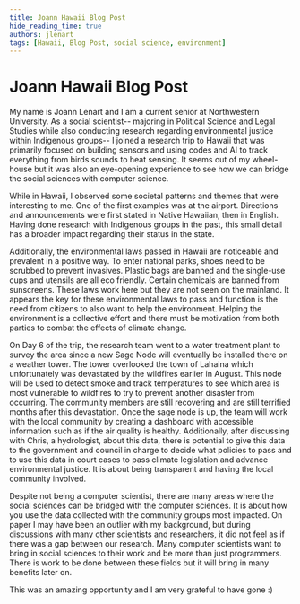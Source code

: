 ```yaml
---
title: Joann Hawaii Blog Post
hide_reading_time: true
authors: jlenart
tags: [Hawaii, Blog Post, social science, environment]
---
```


# Joann Hawaii Blog Post

My name is Joann Lenart and I am a current senior at Northwestern University. As a social scientist-- majoring in Political Science and Legal Studies while also conducting research regarding environmental justice within Indigenous groups-- I joined a research trip to Hawaii that was primarily focused on building sensors and using codes and AI to track everything from birds sounds to heat sensing. It seems out of my wheel-house but it was also an eye-opening experience to see how we can bridge the social sciences with computer science.

<!--truncate-->

While in Hawaii, I observed some societal patterns and themes that were interesting to me. One of the first examples was at the airport. Directions and announcements were first stated in Native Hawaiian, then in English. Having done research with Indigenous groups in the past, this small detail has a broader impact regarding their status in the state.

Additionally, the environmental laws passed in Hawaii are noticeable and prevalent in a positive way. To enter national parks, shoes need to be scrubbed to prevent invasives. Plastic bags are banned and the single-use cups and utensils are all eco friendly. Certain chemicals are banned from sunscreens. These laws work here but they are not seen on the mainland. It appears the key for these environmental laws to pass and function is the need from citizens to also want to help the environment. Helping the environment is a collective effort and there must be motivation from both parties to combat the effects of climate change.

On Day 6 of the trip, the research team went to a water treatment plant to survey the area since a new Sage Node will eventually be installed there on a weather tower. The tower overlooked the town of Lahaina which unfortunately was devastated by the wildfires earlier in August. This node will be used to detect smoke and track temperatures to see which area is most vulnerable to wildfires to try to prevent another disaster from occurring. The community members are still recovering and are still terrified months after this devastation. Once the sage node is up, the team will work with the local community by creating a dashboard with accessible information such as if the air quality is healthy. Additionally, after discussing with Chris, a hydrologist, about this data, there is potential to give this data to the government and council in charge to decide what policies to pass and to use this data in court cases to pass climate legislation and advance environmental justice. It is about being transparent and having the local community involved.

Despite not being a computer scientist, there are many areas where the social sciences can be bridged with the computer sciences. It is about how you use the data collected with the community groups most impacted. On paper I may have been an outlier with my background, but during discussions with many other scientists and researchers, it did not feel as if there was a gap between our research. Many computer scientists want to bring in social sciences to their work and be more than just programmers. There is work to be done between these fields but it will bring in many benefits later on.

This was an amazing opportunity and I am very grateful to have gone :)
